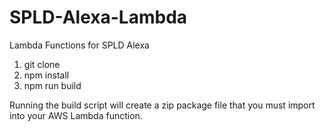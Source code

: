 # SPLD-Alexa-Lambda
Lambda Functions for SPLD Alexa
1. git clone
2. npm install
3. npm run build

Running the build script will create a zip package file that you must import into your AWS Lambda function.


